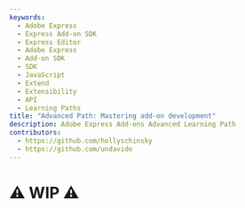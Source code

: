 ```yaml
---
keywords:
  - Adobe Express
  - Express Add-on SDK
  - Express Editor
  - Adobe Express
  - Add-on SDK
  - SDK
  - JavaScript
  - Extend
  - Extensibility
  - API
  - Learning Paths
title: "Advanced Path: Mastering add-on development"
description: Adobe Express Add-ons Advanced Learning Path
contributors:
  - https://github.com/hollyschinsky
  - https://github.com/undavide
---
```


# ⚠️ WIP ⚠️

<!--
If you feel comfortable with the basics of add-on development, let's take you to the next level!

## 1. Discover our UX Guidelines and Spectrum Web Components

Adobe Express is based on the [Adobe Spectrum design system](https://s2.spectrum.adobe.com/), and your add-ons should follow the same design language.

<br/><br/>

<div style="display: flex; justify-content: center;">
    <iframe width="779" height="438" src="https://www.youtube.com/embed/E9atPm5djco?si=QbafmhPAKJa6R4rI" title="Designing Add-on Interfaces" frameborder="0" allow="accelerometer; autoplay; clipboard-write; encrypted-media; gyroscope; picture-in-picture; web-share" allowfullscreen></iframe>
</div>

We've created a set of [UX Guidelines](../../resources/design/index.md) to help you get started; they cover the [design principles](../../resources/design/ux_guidelines/design_principles.md), [color](../../resources/design/ux_guidelines/visual_elements.md#color), [typography](../../resources/design/ux_guidelines/visual_elements.md#typography), [layout](../../resources/design/ux_guidelines/visual_elements.md#layout--structure) and much more.

You should use [Spectrum Web Components](https://opensource.adobe.com/spectrum-web-components/), a library of pre-built components that you can use to create a consistent UI for your add-on. You can test them in a sandboxed environment like Codepen

[![Spectrum Web Components Codepen](../../resources/tutorials/images/bingo-codepen.png)](../../resources/tutorials/spectrum-workshop/index.md#quickstart-try-spectrum-web-components)

Read our [Implementation Guide](../../resources/design/implementation_guide.md) or follow our two-part[Bingo Card Generator add-on tutorial](../../resources/tutorials/spectrum-workshop/index.md), which covers both basic JavaScript and React.

[![Bingo Card Generator add-on](../../resources/tutorials/images/bingo-v1-addon.png)](../../resources/tutorials/spectrum-workshop/index.md)

## 2. Master the Document Sandbox API

To become an expert add-on developer, you must confidently orient yourself around the Document API. New features are constantly being added, and it's paramount to learn how to read and decode the SDK Reference to know how to use them.

Finish reading the [Adobe Express Document API Concepts](../../references/document-sandbox/document-apis/concepts/index.md) guide to learn about Object Oriented Programming concepts and the various [Classes and Interfaces](../../references/document-sandbox/document-apis/concepts/index.md#classes-and-interfaces) available to you.

Complete the [Dimension annotation sample add-on exercise](../../references/document-sandbox/document-apis/concepts/index.md#from-theory-to-practice) to practice your new knowledge.

[![Dimension annotation sample add-on](../../resources/images/refs-addon-refactor.png)](../../references/document-sandbox/document-apis/concepts/index.md#from-theory-to-practice)

## 3. Distribute your add-on to the Marketplace

Add-ons can be [privately distributed](../../guides/build/distribute/private-dist.md) for testing purposes or [published in the Adobe Express Marketplace](../../guides/build/distribute/public-dist.md).

[![Publish your add-on](../../guides/build/distribute/img/public-listing-submission-v2.png)](../../guides/build/distribute/public-dist.md)

Familiarize yourself with the details of our [Review Process](../../guides/build/distribute/review_process/index.md) and follow the [Submission Guidelines](../../guides/build/distribute/guidelines/index.md) to prepare your add-on for review.

## 4. Improve your sales with the Monetization Guide

As we mentioned in the [Beginner Path](./beginner.md), add-ons can be monetized according to a variety of models (perpetual, subscription, freemium, credit-based, etc.) and Adobe does not take any commission on the sales.

If you want to learn more about it, please read the [Monetization Guidelines](../../guides/build/distribute/guidelines/monetization.md), or watch the [Marketing and monetizing Adobe Express add-ons](https://www.youtube.com/watch?v=gF6FU_d6QoY) video below, recorded at one of the monthly [Adobe Express Office Hours](https://developer.adobe.com/developers-live) community events.

<br/><br/>

<div style="display: flex; justify-content: center;">
    <iframe width="779" height="438" src="https://www.youtube.com/embed/gF6FU_d6QoY?si=YkooV1gOemVE1Rz5" title="YouTube video player" frameborder="0" allow="accelerometer; autoplay; clipboard-write; encrypted-media; gyroscope; picture-in-picture; web-share" referrerpolicy="strict-origin-when-cross-origin" allowfullscreen></iframe>
</div>

## Next steps

Congratulations 🎉 Pause for a moment and pat yourself on the back—you've just completed the Advanced Path!

Now that you've learned more than most developers, we have just a few more tasks for you.

- Read about [Advanced topics](../../resources/advanced-topics/frameworks-libraries-bundling.md) like frameworks, bundling, CORS, performance tips, and more.
- Give back to the community! Either engaging with other developers, participating in the [Adobe Express Office Hours](https://developer.adobe.com/developers-live) or contributing to the [Code Samples](https://github.com/AdobeDocs/express-add-on-samples) GitHub repository.
- Let us know what you think of the Documentation! We're always looking to improve it, so if you have any feedback, please [get in touch](http://discord.gg/nc3QDyFeb4).
- Have fun building! -->
